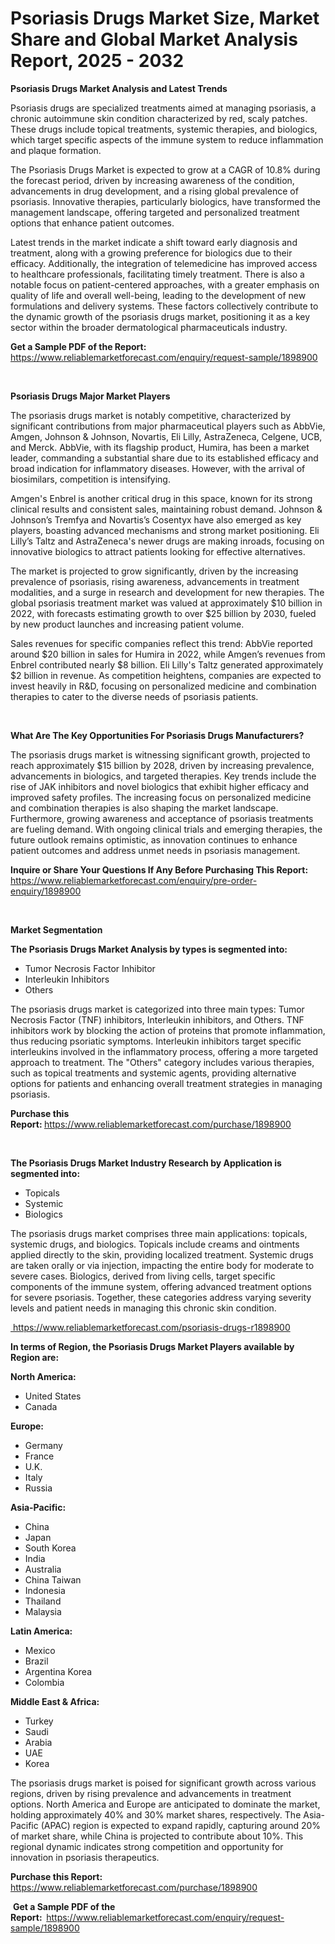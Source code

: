 <p><h1>Psoriasis Drugs Market Size, Market Share and Global Market Analysis Report, 2025 - 2032</h1></p><p><strong>Psoriasis Drugs Market Analysis and Latest Trends</strong></p>
<p><p>Psoriasis drugs are specialized treatments aimed at managing psoriasis, a chronic autoimmune skin condition characterized by red, scaly patches. These drugs include topical treatments, systemic therapies, and biologics, which target specific aspects of the immune system to reduce inflammation and plaque formation. </p><p>The Psoriasis Drugs Market is expected to grow at a CAGR of 10.8% during the forecast period, driven by increasing awareness of the condition, advancements in drug development, and a rising global prevalence of psoriasis. Innovative therapies, particularly biologics, have transformed the management landscape, offering targeted and personalized treatment options that enhance patient outcomes.</p><p>Latest trends in the market indicate a shift toward early diagnosis and treatment, along with a growing preference for biologics due to their efficacy. Additionally, the integration of telemedicine has improved access to healthcare professionals, facilitating timely treatment. There is also a notable focus on patient-centered approaches, with a greater emphasis on quality of life and overall well-being, leading to the development of new formulations and delivery systems. These factors collectively contribute to the dynamic growth of the psoriasis drugs market, positioning it as a key sector within the broader dermatological pharmaceuticals industry.</p></p>
<p><strong>Get a Sample PDF of the Report:&nbsp;</strong> <a href="https://www.reliablemarketforecast.com/enquiry/request-sample/1898900?utm_campaign=3730&utm_medium=2&utm_source=Github&utm_content=ia&utm_term=19042025&utm_id=psoriasis-drugs">https://www.reliablemarketforecast.com/enquiry/request-sample/1898900</a></p>
<p>&nbsp;</p>
<p><strong>Psoriasis Drugs Major Market Players</strong></p>
<p><p>The psoriasis drugs market is notably competitive, characterized by significant contributions from major pharmaceutical players such as AbbVie, Amgen, Johnson & Johnson, Novartis, Eli Lilly, AstraZeneca, Celgene, UCB, and Merck. AbbVie, with its flagship product, Humira, has been a market leader, commanding a substantial share due to its established efficacy and broad indication for inflammatory diseases. However, with the arrival of biosimilars, competition is intensifying.</p><p>Amgen's Enbrel is another critical drug in this space, known for its strong clinical results and consistent sales, maintaining robust demand. Johnson & Johnson’s Tremfya and Novartis’s Cosentyx have also emerged as key players, boasting advanced mechanisms and strong market positioning. Eli Lilly’s Taltz and AstraZeneca's newer drugs are making inroads, focusing on innovative biologics to attract patients looking for effective alternatives.</p><p>The market is projected to grow significantly, driven by the increasing prevalence of psoriasis, rising awareness, advancements in treatment modalities, and a surge in research and development for new therapies. The global psoriasis treatment market was valued at approximately $10 billion in 2022, with forecasts estimating growth to over $25 billion by 2030, fueled by new product launches and increasing patient volume.</p><p>Sales revenues for specific companies reflect this trend: AbbVie reported around $20 billion in sales for Humira in 2022, while Amgen’s revenues from Enbrel contributed nearly $8 billion. Eli Lilly's Taltz generated approximately $2 billion in revenue. As competition heightens, companies are expected to invest heavily in R&D, focusing on personalized medicine and combination therapies to cater to the diverse needs of psoriasis patients.</p></p>
<p>&nbsp;</p>
<p><strong>What Are The Key Opportunities For Psoriasis Drugs Manufacturers?</strong></p>
<p><p>The psoriasis drugs market is witnessing significant growth, projected to reach approximately $15 billion by 2028, driven by increasing prevalence, advancements in biologics, and targeted therapies. Key trends include the rise of JAK inhibitors and novel biologics that exhibit higher efficacy and improved safety profiles. The increasing focus on personalized medicine and combination therapies is also shaping the market landscape. Furthermore, growing awareness and acceptance of psoriasis treatments are fueling demand. With ongoing clinical trials and emerging therapies, the future outlook remains optimistic, as innovation continues to enhance patient outcomes and address unmet needs in psoriasis management.</p></p>
<p><strong>Inquire or Share Your Questions If Any Before Purchasing This Report:</strong> <a href="https://www.reliablemarketforecast.com/enquiry/pre-order-enquiry/1898900?utm_campaign=3730&utm_medium=2&utm_source=Github&utm_content=ia&utm_term=19042025&utm_id=psoriasis-drugs">https://www.reliablemarketforecast.com/enquiry/pre-order-enquiry/1898900</a></p>
<p>&nbsp;</p>
<p><strong>Market Segmentation</strong></p>
<p><strong>The Psoriasis Drugs Market Analysis by types is segmented into:</strong></p>
<p><ul><li>Tumor Necrosis Factor Inhibitor</li><li>Interleukin Inhibitors</li><li>Others</li></ul></p>
<p><p>The psoriasis drugs market is categorized into three main types: Tumor Necrosis Factor (TNF) inhibitors, Interleukin inhibitors, and Others. TNF inhibitors work by blocking the action of proteins that promote inflammation, thus reducing psoriatic symptoms. Interleukin inhibitors target specific interleukins involved in the inflammatory process, offering a more targeted approach to treatment. The "Others" category includes various therapies, such as topical treatments and systemic agents, providing alternative options for patients and enhancing overall treatment strategies in managing psoriasis.</p></p>
<p><strong>Purchase this Report:&nbsp;</strong><a href="https://www.reliablemarketforecast.com/purchase/1898900?utm_campaign=3730&utm_medium=2&utm_source=Github&utm_content=ia&utm_term=19042025&utm_id=psoriasis-drugs">https://www.reliablemarketforecast.com/purchase/1898900</a></p>
<p>&nbsp;</p>
<p><strong>The Psoriasis Drugs Market Industry Research by Application is segmented into:</strong></p>
<p><ul><li>Topicals</li><li>Systemic</li><li>Biologics</li></ul></p>
<p><p>The psoriasis drugs market comprises three main applications: topicals, systemic drugs, and biologics. Topicals include creams and ointments applied directly to the skin, providing localized treatment. Systemic drugs are taken orally or via injection, impacting the entire body for moderate to severe cases. Biologics, derived from living cells, target specific components of the immune system, offering advanced treatment options for severe psoriasis. Together, these categories address varying severity levels and patient needs in managing this chronic skin condition.</p></p>
<p><a href="https://www.reliablemarketforecast.com/psoriasis-drugs-r1898900?utm_campaign=3730&utm_medium=2&utm_source=Github&utm_content=ia&utm_term=19042025&utm_id=psoriasis-drugs">&nbsp;https://www.reliablemarketforecast.com/psoriasis-drugs-r1898900</a></p>
<p><strong>In terms of Region, the Psoriasis Drugs Market Players available by Region are:</strong></p>
<p>
    <p> <strong> North America: </strong>
        <ul>
            <li>United States</li>
            <li>Canada</li>
        </ul>
        </p> 
    <p> <strong> Europe: </strong>
        <ul>
            <li>Germany</li>
            <li>France</li>
            <li>U.K.</li>
            <li>Italy</li>
            <li>Russia</li>
        </ul>
        </p> 
    <p> <strong> Asia-Pacific: </strong>
        <ul>
            <li>China</li>
            <li>Japan</li>
            <li>South Korea</li>
            <li>India</li>
            <li>Australia</li>
            <li>China Taiwan</li>
            <li>Indonesia</li>
            <li>Thailand</li>
            <li>Malaysia</li>
        </ul>
        </p> 
    <p> <strong> Latin America: </strong>
        <ul>
            <li>Mexico</li>
            <li>Brazil</li>
            <li>Argentina Korea</li>
            <li>Colombia</li>
        </ul>
        </p> 
    <p> <strong> Middle East & Africa: </strong>
        <ul>
            <li>Turkey</li>
            <li>Saudi</li>
            <li>Arabia</li>
            <li>UAE</li>
            <li>Korea</li>
        </ul>
    </p>
    </p>
<p><p>The psoriasis drugs market is poised for significant growth across various regions, driven by rising prevalence and advancements in treatment options. North America and Europe are anticipated to dominate the market, holding approximately 40% and 30% market shares, respectively. The Asia-Pacific (APAC) region is expected to expand rapidly, capturing around 20% of market share, while China is projected to contribute about 10%. This regional dynamic indicates strong competition and opportunity for innovation in psoriasis therapeutics.</p></p>
<p><strong>Purchase this Report: </strong><a href="https://www.reliablemarketforecast.com/purchase/1898900?utm_campaign=3730&utm_medium=2&utm_source=Github&utm_content=ia&utm_term=19042025&utm_id=psoriasis-drugs">https://www.reliablemarketforecast.com/purchase/1898900</a></p>
<p>&nbsp;<strong>Get a Sample PDF of the Report:&nbsp;&nbsp;</strong><a href="https://www.reliablemarketforecast.com/enquiry/request-sample/1898900?utm_campaign=3730&utm_medium=2&utm_source=Github&utm_content=ia&utm_term=19042025&utm_id=psoriasis-drugs">https://www.reliablemarketforecast.com/enquiry/request-sample/1898900</a></p>
<p><strong></strong></p>
<p><p></p><p></p><p></p></p>